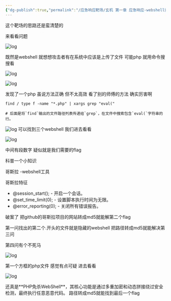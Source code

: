 ```yaml
---
{"dg-publish":true,"permalink":"/应急响应靶场/玄机 第一章 应急响应-webshell查杀/","tags":["靶场","应急响应"]}
---
```



这个靶场的思路还是蛮清楚的

来看看问题

![log](/img/user/images/玄机1webshell/title.png)

既然是webshell 就想想攻击者有在系统中应该是上传了文件 可能php 就用命令搜搜看 

![log](/img/user/images/玄机1webshell/find.png)

![log](/img/user/images/玄机1webshell/find1.png)

发现了一个php 虽说方法正确 但不太高效 看了别的师傅的方法 确实厉害啊

```
find / type f -name "*.php" | xargs grep "eval("

# 后面是将`find`输出的文件路径列表传递给`grep`，在文件中搜索包含`eval(`字符串的行。
```

![log](/img/user/images/玄机1webshell/findp.png)
可以找到三个webshell 我们进去看看

![log](/img/user/images/玄机1webshell/gz.png)

中间有段数字 疑似就是我们需要的flag 

科普一个小知识

哥斯拉 -webshell工具

 哥斯拉特征

- @session_start(); - 开启一个会话。
- @set_time_limit(0); - 设置脚本执行时间为无限。
- @error_reporting(0); - 关闭所有错误报告。

破案了 把github的哥斯拉项目的网站转成md5就能解第二个flag

第一问找出的第二个.开头的文件就是隐藏的webshell 把路径转成md5就能解决第三问

第四问有个不死马

![log](/img/user/images/玄机1webshell/log.png)

第一个方框的php文件 感觉有点可疑 进去看看

![log](/img/user/images/玄机1webshell/top.png)

​还真是**​PHP免杀WebShell​**​，其核心功能是通过多重加密和动态拼接绕过安全检测，最终执行任意恶意代码。 路径转成md5就能找到最后一个flag